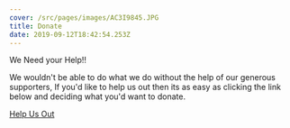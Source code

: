 ```yaml
---
cover: /src/pages/images/AC3I9845.JPG
title: Donate
date: 2019-09-12T18:42:54.253Z
---
```

We Need your Help!!

We wouldn't be able to do what we do without the help of our generous supporters, If you'd like to help us out then its as easy as clicking the link below and deciding what you'd want to donate.

[Help Us Out](https://localgiving.org/charity/st-georges-pop-in/ "Local Giving")
